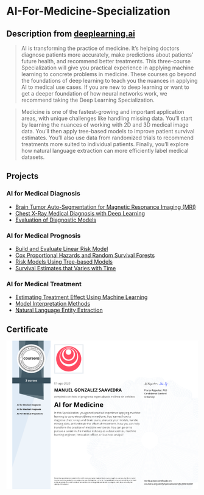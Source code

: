 # AI-For-Medicine-Specialization
## Description from [deeplearning.ai](https://www.coursera.org/specializations/ai-for-medicine)
> AI is transforming the practice of medicine. It’s helping doctors diagnose patients more accurately, make predictions about patients’ future health, and recommend better treatments. This three-course Specialization will give you practical experience in applying machine learning to concrete problems in medicine.
> These courses go beyond the foundations of deep learning to teach you the nuances in applying AI to medical use cases.  If you are new to deep learning or want to get a deeper foundation of how neural networks work, we recommend taking the Deep Learning Specialization.
  
> Medicine is one of the fastest-growing and important application areas, with unique challenges like handling missing data. You’ll start by learning the nuances of working with 2D and 3D medical image data. You’ll then apply tree-based models to improve patient survival estimates. You’ll also use data from randomized trials to recommend treatments more suited to individual patients. 
> Finally, you’ll explore how natural language extraction can more efficiently label medical datasets.

## Projects
### AI for Medical Diagnosis
* [Brain Tumor Auto-Segmentation for Magnetic Resonance Imaging (MRI)](https://nbviewer.jupyter.org/github/mgonzaleyub/ai-medicine-specialization/blob/master/AI%20for%20Diagnosis/Brain%20Tumor%20Auto-Segmentation%20for%20Magnetic%20Resonance%20Imaging%20%28MRI%29.ipynb)
* [Chest X-Ray Medical Diagnosis with Deep Learning](https://nbviewer.jupyter.org/github/mgonzaleyub/ai-medicine-specialization/blob/master/AI%20for%20Diagnosis/Chest%20X-Ray%20Medical%20Diagnosis%20with%20Deep%20Learning.ipynb)
* [Evaluation of Diagnostic Models](https://nbviewer.jupyter.org/github/mgonzaleyub/ai-medicine-specialization/blob/master/AI%20for%20Diagnosis/Evaluation%20Of%20Diagnostic%20Models.ipynb)

### AI for Medical Prognosis
* [Build and Evaluate Linear Risk Model](https://nbviewer.jupyter.org/github/mgonzaleyub/ai-medicine-specialization/blob/master/AI%20for%20Prognosis/Build%20and%20Evaluate%20Linear%20Risk%20Model.ipynb)
* [Cox Proportional Hazards and Random Survival Forests](https://nbviewer.jupyter.org/github/mgonzaleyub/ai-medicine-specialization/blob/master/AI%20for%20Prognosis/Cox%20Proportional%20Hazards%20and%20Random%20Survival%20Forests.ipynb)
* [Risk Models Using Tree-based Models](https://nbviewer.jupyter.org/github/mgonzaleyub/ai-medicine-specialization/blob/master/AI%20for%20Prognosis/Risk%20Models%20Using%20Tree-based%20Models.ipynb)
* [Survival Estimates that Varies with Time](https://nbviewer.jupyter.org/github/mgonzaleyub/ai-medicine-specialization/blob/master/AI%20for%20Prognosis/Survival%20Estimates%20that%20Varies%20with%20Time.ipynb)

### AI for Medical Treatment
* [Estimating Treatment Effect Using Machine Learning](https://github.com/mgonzaleyub/ai-medicine-specialization/blob/master/AI%20for%20Medical%20Treatment/Estimating%20Treatment%20Effect%20Using%20Machine%20Learning.ipynb)
* [Model Interpretation Methods](https://github.com/mgonzaleyub/ai-medicine-specialization/blob/master/AI%20for%20Medical%20Treatment/Model%20Interpretation%20Methods.ipynb)
* [Natural Language Entity Extraction](https://nbviewer.jupyter.org/github/mgonzaleyub/ai-medicine-specialization/blob/master/AI%20for%20Medical%20Treatment/Natural%20Language%20Entity%20Extraction.ipynb)

## Certificate
![alt-text](https://github.com/mgonzaleyub/ai-medicine-specialization/blob/master/certificate.png "certificate")
